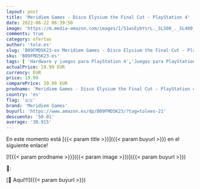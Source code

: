 ```yaml
---
layout: post
title: 'Meridiem Games - Disco Elysium the Final Cut - PlayStation 4'
date: 2022-06-22 06:39:50
image: 'https://m.media-amazon.com/images/I/51wsEybYsrL._SL500_._SL400_.jpg'
comments: true
category: ofertas
author: 'tole.es'
slug: 'B09FMD5K23-es Meridiem Games - Disco Elysium the Final Cut - PlayStation 4'
sku: 'B09FMD5K23-es'
tags: [ 'Hardware y juegos para PlayStation 4','Juegos para PlayStation 4','Videojuegos','meridiem games','playstation','🇪🇸', ]
actualPrice: 19.99 EUR
currency: EUR
price: 19.99
comparePrice: 39.99 EUR
prodname: 'Meridiem Games - Disco Elysium the Final Cut - PlayStation 4'
country: 'es'
flag: '🇪🇸'
brand: 'Meridiem Games'
buyurl: 'https://www.amazon.es/dp/B09FMD5K23/?tag=tolees-21'
descuento: '50.01'
average: '30.915'
---
```


En este momento está [{{< param title >}}]({{< param buyurl >}}) en el siguiente enlace!

[![{{< param prodname >}}]({{< param image >}})]({{< param buyurl >}})

🔎:


[🛒 Aquí!!!]({{< param buyurl >}})
